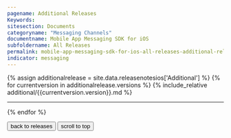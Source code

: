 ```yaml
---
pagename: Additional Releases
Keywords:
sitesection: Documents
categoryname: "Messaging Channels"
documentname: Mobile App Messaging SDK for iOS
subfoldername: All Releases
permalink: mobile-app-messaging-sdk-for-ios-all-releases-additional-releases.html
indicator: messaging
---
```


{% assign additionalrelease = site.data.releasenotesios['Additional'] %}
{% for currentversion in additionalrelease.versions %}
{% include_relative additional/{{currentversion.version}}.md %}
<hr/>
{% endfor %}


<button onclick="location.href='mobile-app-messaging-sdk-for-ios-all-releases.html'" type="button">back to releases</button> <button onclick="window.scrollTo(0, 0);"> scroll to top </button>